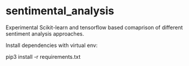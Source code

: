 # sentimental_analysis

Experimental Scikit-learn and tensorflow based comaprison of different sentiment analysis approaches.

Install dependencies with virtual env:

pip3 install -r requirements.txt
